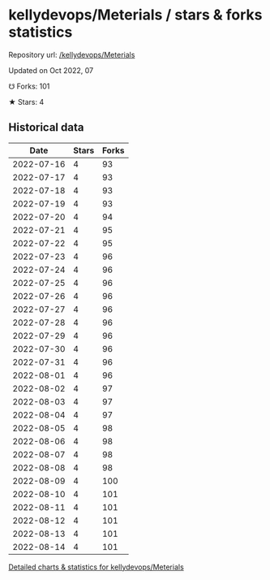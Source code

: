 # kellydevops/Meterials / stars & forks statistics

Repository url: [/kellydevops/Meterials](https://github.com/kellydevops/Meterials)

Updated on Oct 2022, 07

☋ Forks: 101

★ Stars: 4

## Historical data
| Date | Stars | Forks |
|------|-------|-------|
| 2022-07-16 | 4 | 93 | 
| 2022-07-17 | 4 | 93 | 
| 2022-07-18 | 4 | 93 | 
| 2022-07-19 | 4 | 93 | 
| 2022-07-20 | 4 | 94 | 
| 2022-07-21 | 4 | 95 | 
| 2022-07-22 | 4 | 95 | 
| 2022-07-23 | 4 | 96 | 
| 2022-07-24 | 4 | 96 | 
| 2022-07-25 | 4 | 96 | 
| 2022-07-26 | 4 | 96 | 
| 2022-07-27 | 4 | 96 | 
| 2022-07-28 | 4 | 96 | 
| 2022-07-29 | 4 | 96 | 
| 2022-07-30 | 4 | 96 | 
| 2022-07-31 | 4 | 96 | 
| 2022-08-01 | 4 | 96 | 
| 2022-08-02 | 4 | 97 | 
| 2022-08-03 | 4 | 97 | 
| 2022-08-04 | 4 | 97 | 
| 2022-08-05 | 4 | 98 | 
| 2022-08-06 | 4 | 98 | 
| 2022-08-07 | 4 | 98 | 
| 2022-08-08 | 4 | 98 | 
| 2022-08-09 | 4 | 100 | 
| 2022-08-10 | 4 | 101 | 
| 2022-08-11 | 4 | 101 | 
| 2022-08-12 | 4 | 101 | 
| 2022-08-13 | 4 | 101 | 
| 2022-08-14 | 4 | 101 | 


[Detailed charts & statistics for kellydevops/Meterials](https://reviewgithub.com/rep/kellydevops/Meterials)
